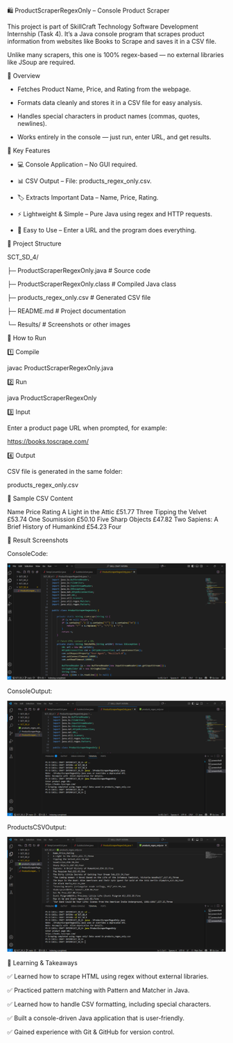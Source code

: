 🛍️ ProductScraperRegexOnly – Console Product Scraper

This project is part of SkillCraft Technology Software Development Internship (Task 4).
It’s a Java console program that scrapes product information from websites like Books to Scrape and saves it in a CSV file.

Unlike many scrapers, this one is 100% regex-based — no external libraries like JSoup are required.

📝 Overview

- Fetches Product Name, Price, and Rating from the webpage.

- Formats data cleanly and stores it in a CSV file for easy analysis.

- Handles special characters in product names (commas, quotes, newlines).

- Works entirely in the console — just run, enter URL, and get results.

🌟 Key Features

- 💻 Console Application – No GUI required.

- 📊 CSV Output – File: products_regex_only.csv.

- 🏷️ Extracts Important Data – Name, Price, Rating.

- ⚡ Lightweight & Simple – Pure Java using regex and HTTP requests.

- 🙌 Easy to Use – Enter a URL and the program does everything.

📂 Project Structure

SCT_SD_4/

├─ ProductScraperRegexOnly.java      # Source code

├─ ProductScraperRegexOnly.class     # Compiled Java class

├─ products_regex_only.csv           # Generated CSV file

├─ README.md                         # Project documentation

└─ Results/                          # Screenshots or other images

🚀 How to Run

1️⃣ Compile

javac ProductScraperRegexOnly.java

2️⃣ Run

java ProductScraperRegexOnly

3️⃣ Input

Enter a product page URL when prompted, for example:

https://books.toscrape.com/

4️⃣ Output

CSV file is generated in the same folder:

products_regex_only.csv


📄 Sample CSV Content

Name                                    Price     Rating
A Light in the Attic                    £51.77   Three
Tipping the Velvet                      £53.74   One
Soumission                              £50.10   Five
Sharp Objects                           £47.82   Two
Sapiens: A Brief History of Humankind  £54.23   Four


📸 Result Screenshots

ConsoleCode:

![ScreenShots](Results/ConsoleCode.png)

ConsoleOutput:

![ScreenShots](Results/ConsoleOutput.png)

ProductsCSVOutput:

![ScreenShots](Results/ProductCSVOutput.png)


🌱 Learning & Takeaways

✅ Learned how to scrape HTML using regex without external libraries.

✅ Practiced pattern matching with Pattern and Matcher in Java.

✅ Learned how to handle CSV formatting, including special characters.

✅ Built a console-driven Java application that is user-friendly.

✅ Gained experience with Git & GitHub for version control.


